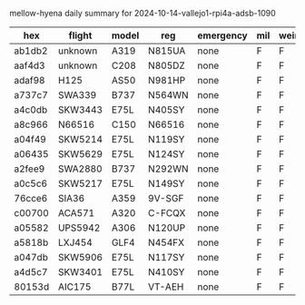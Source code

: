 mellow-hyena daily summary for 2024-10-14-vallejo1-rpi4a-adsb-1090

|hex|flight|model|reg|emergency|mil|weirdo|
|--|--|--|--|--|--|--|
|ab1db2|unknown|A319|N815UA|none|F|F|
|aaf4d3|unknown|C208|N805DZ|none|F|F|
|adaf98|H125|AS50|N981HP|none|F|F|
|a737c7|SWA339|B737|N564WN|none|F|F|
|a4c0db|SKW3443|E75L|N405SY|none|F|F|
|a8c966|N66516|C150|N66516|none|F|F|
|a04f49|SKW5214|E75L|N119SY|none|F|F|
|a06435|SKW5629|E75L|N124SY|none|F|F|
|a2fee9|SWA2880|B737|N292WN|none|F|F|
|a0c5c6|SKW5217|E75L|N149SY|none|F|F|
|76cce6|SIA36|A359|9V-SGF|none|F|F|
|c00700|ACA571|A320|C-FCQX|none|F|F|
|a05582|UPS5942|A306|N120UP|none|F|F|
|a5818b|LXJ454|GLF4|N454FX|none|F|F|
|a047db|SKW5906|E75L|N117SY|none|F|F|
|a4d5c7|SKW3401|E75L|N410SY|none|F|F|
|80153d|AIC175|B77L|VT-AEH|none|F|F|
